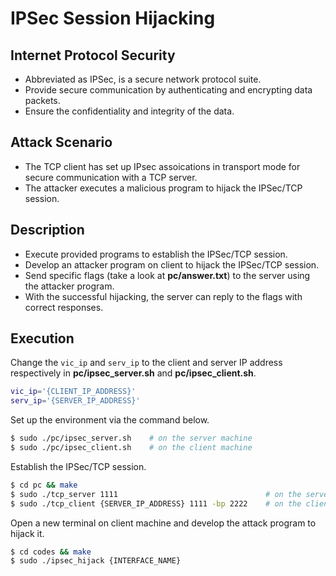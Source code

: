 # IPSec Session Hijacking

## Internet Protocol Security
- Abbreviated as IPSec, is a secure network protocol suite.
- Provide secure communication by authenticating and encrypting data packets.
- Ensure the confidentiality and integrity of the data.

## Attack Scenario
- The TCP client has set up IPsec assoications in transport mode for secure communication with a TCP server.
- The attacker executes a malicious program to hijack the IPSec/TCP session.

## Description
- Execute provided programs to establish the IPSec/TCP session.
- Develop an attacker program on client to hijack the IPSec/TCP session.
- Send specific flags (take a look at **pc/answer.txt**) to the server using the attacker program.
- With the successful hijacking, the server can reply to the flags with correct responses.

## Execution
Change the `vic_ip` and `serv_ip` to the client and server IP address respectively in **pc/ipsec_server.sh** and **pc/ipsec_client.sh**.
```bash
vic_ip='{CLIENT_IP_ADDRESS}'
serv_ip='{SERVER_IP_ADDRESS}'
```

Set up the environment via the command below.
```bash
$ sudo ./pc/ipsec_server.sh    # on the server machine
$ sudo ./pc/ipsec_client.sh    # on the client machine
```

Establish the IPSec/TCP session.
```bash
$ cd pc && make
$ sudo ./tcp_server 1111                                 # on the server machine
$ sudo ./tcp_client {SERVER_IP_ADDRESS} 1111 -bp 2222    # on the client machine
```

Open a new terminal on client machine and develop the attack program to hijack it.
```bash
$ cd codes && make
$ sudo ./ipsec_hijack {INTERFACE_NAME}
```